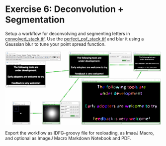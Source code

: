 # Exercise 6: Deconvolution + Segmentation

Setup a workflow for deconvolving and segmenting letters in [convolved_stack.tif](https://github.com/clEsperanto/i2k2020_tutorial_clij_clesperanto/blob/master/exercise6/convolved_stack.tif).
Use the [perfect_psf_stack.tif](https://github.com/clEsperanto/i2k2020_tutorial_clij_clesperanto/blob/master/exercise6/perfect_psf_stack.tif) and blur it using a Gaussian blur to tune your point spread function.

![Image](images/decon_screenshot.png)

Export the workflow as IDFG-groovy file for reoloading, as ImaeJ Macro, and optional as ImageJ Macro Markdown Notebook and PDF.
